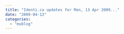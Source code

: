 ```yaml
---
title: "Identi.ca updates for Mon, 13 Apr 2009..."
date: "2009-04-13"
categories: 
  - "mublog"
---
```



